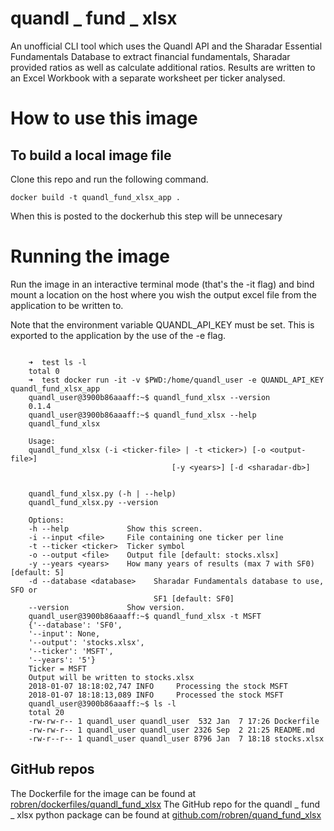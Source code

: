 
# quandl _ fund _ xlsx

An unofficial CLI tool which uses the Quandl API and the Sharadar Essential Fundamentals
Database to extract financial fundamentals, Sharadar provided ratios as
well as calculate additional ratios.  Results are
written to an Excel Workbook with a separate worksheet per ticker analysed.

# How to use this image

## To build a local image file
Clone this repo and run the following command.

	docker build -t quandl_fund_xlsx_app .

When this is posted to the dockerhub this step will be unnecesary

# Running the image

Run the image in an interactive terminal mode (that's the -it flag) and bind
mount a location on the host where you wish the output excel file from the
application to be written to.

Note that the environment variable QUANDL_API_KEY must be set. This is exported
to the application by the use of the -e flag.

``` shell

	➜  test ls -l
	total 0
	➜  test docker run -it -v $PWD:/home/quandl_user -e QUANDL_API_KEY  quandl_fund_xlsx_app
	quandl_user@3900b86aaaff:~$ quandl_fund_xlsx --version
	0.1.4
	quandl_user@3900b86aaaff:~$ quandl_fund_xlsx --help
	quandl_fund_xlsx

	Usage:
	quandl_fund_xlsx (-i <ticker-file> | -t <ticker>) [-o <output-file>]
									[-y <years>] [-d <sharadar-db>]


	quandl_fund_xlsx.py (-h | --help)
	quandl_fund_xlsx.py --version

	Options:
	-h --help             Show this screen.
	-i --input <file>     File containing one ticker per line
	-t --ticker <ticker>  Ticker symbol
	-o --output <file>    Output file [default: stocks.xlsx]
	-y --years <years>    How many years of results (max 7 with SF0) [default: 5]
	-d --database <database>    Sharadar Fundamentals database to use, SFO or
								SF1 [default: SF0]
	--version             Show version.
	quandl_user@3900b86aaaff:~$ quandl_fund_xlsx -t MSFT
	{'--database': 'SF0',
	'--input': None,
	'--output': 'stocks.xlsx',
	'--ticker': 'MSFT',
	'--years': '5'}
	Ticker = MSFT
	Output will be written to stocks.xlsx
	2018-01-07 18:18:02,747 INFO     Processing the stock MSFT
	2018-01-07 18:18:13,089 INFO     Processed the stock MSFT
	quandl_user@3900b86aaaff:~$ ls -l
	total 20
	-rw-rw-r-- 1 quandl_user quandl_user  532 Jan  7 17:26 Dockerfile
	-rw-rw-r-- 1 quandl_user quandl_user 2326 Sep  2 21:25 README.md
	-rw-r--r-- 1 quandl_user quandl_user 8796 Jan  7 18:18 stocks.xlsx
```

## GitHub repos 

The Dockerfile for the image can be found at [robren/dockerfiles/quandl_fund_xlsx](https://github.com/robren/dockerfiles/qaundl_fund_xlsx)
The GitHub repo for the quandl _ fund _ xlsx python package can be found at [github.com/robren/quand_fund_xlsx](https://github.com/robren/quandl_fund_xlsx)


